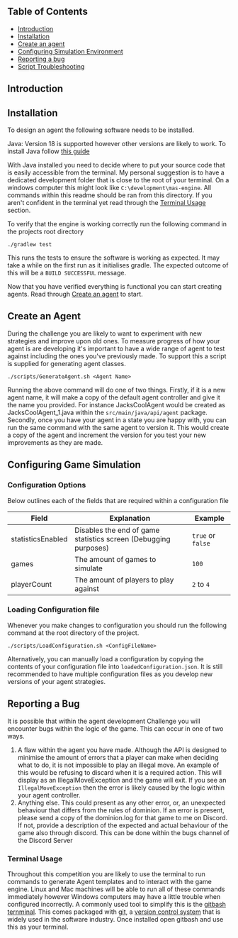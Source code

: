 ## Table of Contents

- [Introduction](#introduction)
- [Installation](#instalation)
- [Create an agent](#create-an-agent)
- [Configuring Simulation Environment](#configuring-game-simulation)
- [Reporting a bug](#reporting-a-bug)
- [Script Troubleshooting](#troubleshooting-scripts)

## Introduction

## Installation

To design an agent the following software needs to be installed.

Java: Version 18 is supported however other versions are likely to work. To install Java
follow [this guide](https://www.freecodecamp.org/news/install-openjdk-free-java-multi-os-guide/)

With Java installed you need to decide where to put your source code that is easily accessible from the terminal. My
personal suggestion is to have a dedicated development folder that is close to the root of your terminal. On a windows
computer this might look like `C:\development\mas-engine`. All commands within this readme should be ran from this
directory. If you aren't confident in the terminal yet read through the [Terminal Usage](#terminal-usage) section.

To verify that the engine is working correctly run the following command in the projects root directory

```
./gradlew test
```

This runs the tests to ensure the software is working as expected. It may take a while on the first run as it
initialises gradle. The expected outcome of this will be a `BUILD SUCCESSFUL` message.

Now that you have verified everything is functional you can start creating agents. Read
through [Create an agent](#create-an-agent) to start.

## Create an Agent

During the challenge you are likely to want to experiment with new strategies and improve upon old ones.
To measure progress of how your agent is are developing it's important to have a wide range of agent to test against
including the ones you've previously made. To support this a script is supplied for generating agent classes.

```./scripts/GenerateAgent.sh <Agent Name>```

Running the above command will do one of two things. Firstly, if it is a new agent name, it will make a copy
of the default agent controller and give it the name you provided. For instance JacksCoolAgent would be created as
JacksCoolAgent_1.java within the ```src/main/java/api/agent``` package. Secondly, once you have your agent in a state
you
are happy with, you can run the same command with the same agent to version it. This would create a copy of the agent
and
increment the version for you test your new improvements as they are made.

## Configuring Game Simulation

### Configuration Options

Below outlines each of the fields that are required within a configuration file

| Field             | Explanation                                                     | Example                   |
|-------------------|-----------------------------------------------------------------|---------------------------|
| statisticsEnabled | Disables the end of game statistics screen (Debugging purposes) | ```true``` or ```false``` |
| games             | The amount of games to simulate                                 | ```100```                 |
| playerCount       | The amount of players to play against                           | ```2``` to ```4```        |

### Loading Configuration file

Whenever you make changes to configuration you should run the following command at the
root directory of the project.

```./scripts/LoadConfiguration.sh <ConfigFileName>```

Alternatively, you can manually load a configuration by copying the contents of your configuration file into
```loadedConfiguration.json```. It is still recommended to have multiple configuration files as you develop
new versions of your agent strategies.

## Reporting a Bug

It is possible that within the agent development Challenge you will encounter bugs within the logic of the game. This
can
occur in one of two ways.

1. A flaw within the agent you have made. Although the API is designed to minimise the amount of errors that a player
   can
   make when deciding what to do, it is not impossible to play an illegal move. An example of this would be refusing to
   discard when it is a required action. This will display as an IllegalMoveException and the game will exit. If you see
   an ```IllegalMoveException``` then the error is likely caused by the logic within your agent controller.
2. Anything else. This could present as any other error, or, an unexpected behaviour that differs from the rules
   of dominion. If an error is present, please send a copy of the dominion.log for that game to me on Discord. If not,
   provide a description of the expected and actual behaviour of the game also through discord. This can be done within
   the bugs channel of the Discord Server

### Terminal Usage

Throughout this competition you are likely to use the terminal to run commands to generate Agent templates and to
interact with the game engine. Linux and Mac machines will be able to run all of these commands immediately however
Windows computers may have a little trouble when configured incorrectly. A commonly used tool to simplify this is
the [gitbash ternminal](https://git-scm.com/downloads). This comes packaged with [git](https://git-scm.com/downloads),
a [version control system](https://about.gitlab.com/topics/version-control/) that is widely used in the software
industry. Once installed open gitbash and use this as your terminal.